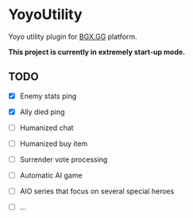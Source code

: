 # YoyoUtility

Yoyo utility plugin for [BGX.GG](https://bgx.gg) platform.

**This project is currently in extremely start-up mode.**


## TODO

- [x] Enemy stats ping
- [x] Ally died ping
- [ ] Humanized chat
- [ ] Humanized buy item
- [ ] Surrender vote processing
- [ ] Automatic AI game
- [ ] AIO series that focus on several special heroes
- [ ] ...


